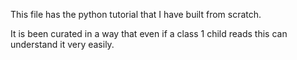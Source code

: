 This file has the python tutorial that I have built from scratch.

It is been curated in a way that even if a class 1 child reads this can understand it very easily.
